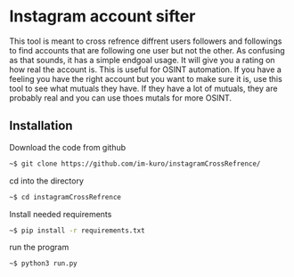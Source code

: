 # Instagram account sifter

This tool is meant to cross refrence diffrent users followers and followings to find accounts 
that are following one user but not the other. As confusing as that sounds, it has a simple 
endgoal usage. It will give you a rating on how real the account is. This is useful for OSINT
automation. If you have a feeling you have the right account but you want to make sure it is,
use this tool to see what mutuals they have. If they have a lot of mutuals, they are probably 
real and you can use thoes mutals for more OSINT.




## Installation
Download the code from github
```bash
~$ git clone https://github.com/im-kuro/instagramCrossRefrence/
```

cd into the directory
```bash
~$ cd instagramCrossRefrence
```

Install needed requirements
```bash
~$ pip install -r requirements.txt
```

run the program
```bash
~$ python3 run.py
```
